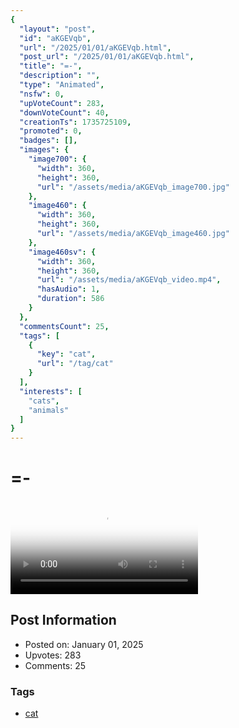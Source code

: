 ```yaml
---
{
  "layout": "post",
  "id": "aKGEVqb",
  "url": "/2025/01/01/aKGEVqb.html",
  "post_url": "/2025/01/01/aKGEVqb.html",
  "title": "=-",
  "description": "",
  "type": "Animated",
  "nsfw": 0,
  "upVoteCount": 283,
  "downVoteCount": 40,
  "creationTs": 1735725109,
  "promoted": 0,
  "badges": [],
  "images": {
    "image700": {
      "width": 360,
      "height": 360,
      "url": "/assets/media/aKGEVqb_image700.jpg"
    },
    "image460": {
      "width": 360,
      "height": 360,
      "url": "/assets/media/aKGEVqb_image460.jpg"
    },
    "image460sv": {
      "width": 360,
      "height": 360,
      "url": "/assets/media/aKGEVqb_video.mp4",
      "hasAudio": 1,
      "duration": 586
    }
  },
  "commentsCount": 25,
  "tags": [
    {
      "key": "cat",
      "url": "/tag/cat"
    }
  ],
  "interests": [
    "cats",
    "animals"
  ]
}
---
```


# =-

<video controls playsinline loop poster="/assets/media/aKGEVqb_image460.jpg">
  <source src="/assets/media/aKGEVqb_video.mp4" type="video/mp4">
  Your browser does not support the video tag.
</video>

## Post Information

- Posted on: January 01, 2025
- Upvotes: 283
- Comments: 25

### Tags

- [cat](/tag/cat)
